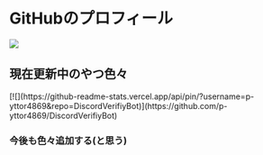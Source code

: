<h1>GitHubのプロフィール</h1>  

[![](https://github-readme-stats.vercel.app/api?username=p-yttor4869&show_icons=true&theme=midnight-purple)](https://github.com/p-yttor4869)<br>
<h2>現在更新中のやつ色々</h2>
[![](https://github-readme-stats.vercel.app/api/pin/?username=p-yttor4869&repo=DiscordVerifiyBot)](https://github.com/p-yttor4869/DiscordVerifiyBot)<br>
<h3>今後も色々追加する(と思う)</h3><br><br>

<h1></h1>
